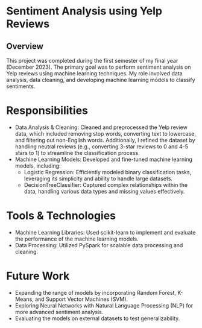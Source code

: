 # Sentiment Analysis using Yelp Reviews
## Overview
This project was completed during the first semester of my final year (December 2023). The primary goal was to perform sentiment analysis on Yelp reviews using machine learning techniques. My role involved data analysis, data cleaning, and developing machine learning models to classify sentiments.

# Responsibilities
- Data Analysis & Cleaning: Cleaned and preprocessed the Yelp review data, which included removing stop words, converting text to lowercase, and filtering out non-English words. Additionally, I refined the dataset by handling neutral reviews (e.g., converting 3-star reviews to 0 and 4-5 stars to 1) to streamline the classification process.
- Machine Learning Models: Developed and fine-tuned machine learning models, including:
  - Logistic Regression: Efficiently modeled binary classification tasks, leveraging its simplicity and ability to handle large datasets.
  - DecisionTreeClassifier: Captured complex relationships within the data, handling various data types and missing values effectively.
# Tools & Technologies
- Machine Learning Libraries: Used scikit-learn to implement and evaluate the performance of the machine learning models.
- Data Processing: Utilized PySpark for scalable data processing and cleaning.
# Future Work
- Expanding the range of models by incorporating Random Forest, K-Means, and Support Vector Machines (SVM).
- Exploring Neural Networks with Natural Language Processing (NLP) for more advanced sentiment analysis.
- Evaluating the models on external datasets to test generalizability.

